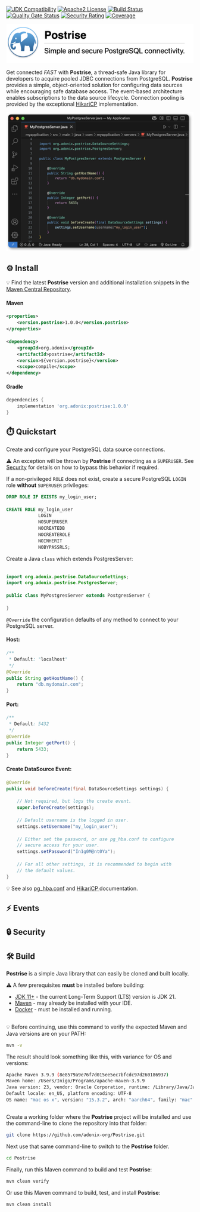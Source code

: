 [![JDK Compatibility](https://img.shields.io/badge/JDK_-11+-blue.svg)](https://www.oracle.com/java/technologies/downloads/)
[![Apache2 License](https://img.shields.io/badge/License-Apache_2.0-blue.svg)](https://github.com/adonix-org/postrise/blob/main/LICENSE)
[![Build Status](https://github.com/adonix-org/postrise/actions/workflows/build.yml/badge.svg)](https://github.com/adonix-org/postrise/actions/workflows/build.yml)
[![Quality Gate Status](https://sonarcloud.io/api/project_badges/measure?project=org.adonix%3Apostrise&metric=alert_status)](https://sonarcloud.io/summary/overall?id=org.adonix%3Apostrise)
[![Security Rating](https://sonarcloud.io/api/project_badges/measure?project=org.adonix%3Apostrise&metric=security_rating)](https://sonarcloud.io/summary/overall?id=org.adonix%3Apostrise)
[![Coverage](https://sonarcloud.io/api/project_badges/measure?project=org.adonix%3Apostrise&metric=coverage)](https://sonarcloud.io/summary/overall?id=org.adonix%3Apostrise)

<a href="https://postrise.adonix.org">
    <picture>
        <source srcset="./img/header-dark.png" media="(prefers-color-scheme: dark)">
        <img src="./img/header-light.png" alt="Postrise" height="auto" width="550px"></img>
    </picture>
</a>

Get connected *FAST* with **Postrise**, a thread-safe Java library for developers to acquire pooled JDBC connections from PostgreSQL. **Postrise** provides a simple, object-oriented solution for configuring data sources while encouraging safe database access. The event-based architecture enables subscriptions to the data source lifecycle. Connection pooling is provided by the exceptional [HikariCP](https://github.com/brettwooldridge/HikariCP) implementation.

![Code](./img/code.png)

## ⚙️ Install

💡 Find the latest **Postrise** version and additional installation snippets in the [Maven Central Repository](https://central.sonatype.com/artifact/org.adonix/postrise).

#### Maven

```xml
<properties>
    <version.postrise>1.0.0</version.postrise>
</properties>

<dependency>
    <groupId>org.adonix</groupId>
    <artifactId>postrise</artifactId>
    <version>${version.postrise}</version>
    <scope>compile</scope>
</dependency>
```

#### Gradle

```gradle
dependencies {
    implementation 'org.adonix:postrise:1.0.0'
}
```

## ⏱️ Quickstart

Create and configure your PostgreSQL data source connections.

⚠️ An exception will be thrown by **Postrise** if connecting as a `SUPERUSER`. See [Security](#-security) for details on how to bypass this behavior if required.

If a non-privileged `ROLE` does not exist, create a secure PostgreSQL `LOGIN` role **without** `SUPERUSER` privileges:

```sql
DROP ROLE IF EXISTS my_login_user;

CREATE ROLE my_login_user
            LOGIN
            NOSUPERUSER
            NOCREATEDB
            NOCREATEROLE
            NOINHERIT
            NOBYPASSRLS;
```

Create a Java `class` which extends PostgresServer:

```java

import org.adonix.postrise.DataSourceSettings;
import org.adonix.postrise.PostgresServer;

public class MyPostgresServer extends PostgresServer {

}
```

`@Override` the configuration defaults of any method to connect to your PostgreSQL server.

#### Host:

```java
/**
 * Default: "localhost"
 */
@Override
public String getHostName() {
    return "db.mydomain.com";
}
```

#### Port:

```java
/**
 * Default: 5432
 */
@Override
public Integer getPort() {
    return 5433;
}
```

#### Create DataSource Event:

```java
@Override
public void beforeCreate(final DataSourceSettings settings) {

    // Not required, but logs the create event.
    super.beforeCreate(settings);

    // Default username is the logged in user.
    settings.setUsername("my_login_user");

    // Either set the password, or use pg_hba.conf to configure
    // secure access for your user.
    settings.setPassword("In1g0M@nt0Ya");

    // For all other settings, it is recommended to begin with
    // the default values.
}
```

💡 See also [pg_hba.conf](https://www.postgresql.org/docs/current/auth-pg-hba-conf.html) and [HikariCP ](https://github.com/brettwooldridge/HikariCP?tab=readme-ov-file#frequently-used)documentation.

## ⚡ Events

## 🔒 Security

## 🛠️ Build

**Postrise** is a simple Java library that can easily be cloned and built locally.

⚠️ A few prerequisites **must** be installed before building:

-   [JDK 11+](https://www.oracle.com/java/technologies/downloads/) - the current Long-Term Support (LTS) version is JDK 21.
-   [Maven](https://maven.apache.org/download.cgi) - may already be installed with your IDE.
-   [Docker](https://www.docker.com) - must be installed and running.

##

💡 Before continuing, use this command to verify the expected Maven and Java versions are on your PATH:

```bash
mvn -v
```

The result should look something like this, with variance for OS and versions:

```bash
Apache Maven 3.9.9 (8e8579a9e76f7d015ee5ec7bfcdc97d260186937)
Maven home: /Users/Inigo/Programs/apache-maven-3.9.9
Java version: 23, vendor: Oracle Corporation, runtime: /Library/Java/JavaVirtualMachines/jdk-23.jdk/Contents/Home
Default locale: en_US, platform encoding: UTF-8
OS name: "mac os x", version: "15.3.2", arch: "aarch64", family: "mac"
```

##

Create a working folder where the **Postrise** project will be installed and use the command-line to clone the repository into that folder:

```bash
git clone https://github.com/adonix-org/Postrise.git
```

Next use that same command-line to switch to the **Postrise** folder.

```bash
cd Postrise
```

Finally, run this Maven command to build and test **Postrise**:

```bash
mvn clean verify
```

Or use this Maven command to build, test, and install **Postrise**:

```bash
mvn clean install
```
